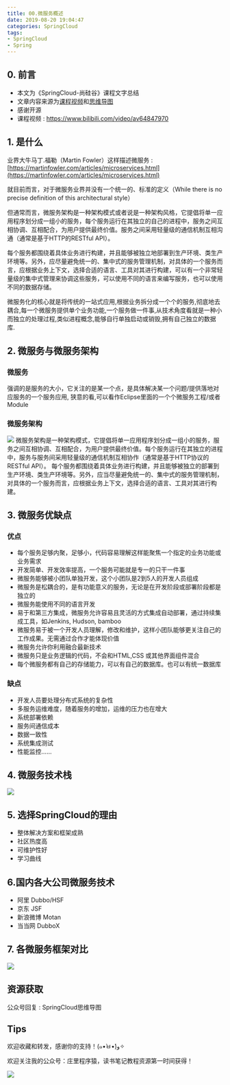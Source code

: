 ```yaml
---
title: 00.微服务概述
date: 2019-08-20 19:04:47
categories: SpringCloud
tags:
- SpringCloud
- Spring
---
```


## 0. 前言
- 本文为《SpringCloud-尚硅谷》课程文字总结
- 文章内容来源为[课程视频](https://www.bilibili.com/video/av64847970/)和[思维导图](https://u20964900.ctfile.com/fs/20964900-393602389)
- 感谢开源
- 课程视频 : https://www.bilibili.com/video/av64847970

<!--more-->

## 1. 是什么
业界大牛马丁.福勒（Martin Fowler）这样描述微服务 : [https://martinfowler.com/articles/microservices.html](https://martinfowler.com/articles/microservices.html)

就目前而言，对于微服务业界并没有一个统一的、标准的定义（While there is no precise definition of this architectural style）

但通常而言，微服务架构是一种架构模式或者说是一种架构风格，它提倡将单一应用程序划分成一组小的服务，每个服务运行在其独立的自己的进程中，服务之间互相协调、互相配合，为用户提供最终价值。服务之间采用轻量级的通信机制互相沟通（通常是基于HTTP的RESTful API）。

每个服务都围绕着具体业务进行构建，并且能够被独立地部署到生产环境、类生产环境等。另外，应尽量避免统一的、集中式的服务管理机制，对具体的一个服务而言，应根据业务上下文，选择合适的语言、工具对其进行构建，可以有一个非常轻量级的集中式管理来协调这些服务，可以使用不同的语言来编写服务，也可以使用不同的数据存储。

微服务化的核心就是将传统的一站式应用,根据业务拆分成一个个的服务,彻底地去耦合,每一个微服务提供单个业务功能,一个服务做一件事,从技术角度看就是一种小而独立的处理过程,类似进程概念,能够自行单独启动或销毁,拥有自己独立的数据库.

## 2. 微服务与微服务架构
### 微服务 
强调的是服务的大小，它关注的是某一个点，是具体解决某一个问题/提供落地对应服务的一个服务应用, 
狭意的看,可以看作Eclipse里面的一个个微服务工程/或者Module
### 微服务架构

![](https://github.com/lujiahao0708/PicRepo/raw/master/blogPic/SpringCloud/%E5%B0%9A%E7%A1%85%E8%B0%B7-SpringCloud%E6%95%99%E7%A8%8B/00.%E5%BE%AE%E6%9C%8D%E5%8A%A1%E6%A6%82%E8%BF%B0/1.%E5%BE%AE%E6%9C%8D%E5%8A%A1%E6%9E%B6%E6%9E%84.png)
微服务架构是⼀种架构模式，它提倡将单⼀应⽤程序划分成⼀组⼩的服务，服务之间互相协调、互相配合，为⽤户提供最终价值。每个服务运⾏在其独⽴的进程中，服务与服务间采⽤轻量级的通信机制互相协作（通常是基于HTTP协议的RESTful API）。
每个服务都围绕着具体业务进⾏构建，并且能够被独⽴的部署到⽣产环境、类⽣产环境等。另外，应当尽量避免统⼀的、集中式的服务管理机制，对具体的⼀个服务⽽⾔，应根据业务上下⽂，选择合适的语⾔、⼯具对其进⾏构建。 

## 3. 微服务优缺点
### 优点 
- 每个服务足够内聚，足够小，代码容易理解这样能聚焦一个指定的业务功能或业务需求 
- 开发简单、开发效率提高，一个服务可能就是专一的只干一件事
- 微服务能够被小团队单独开发，这个小团队是2到5人的开发人员组成
- 微服务是松耦合的，是有功能意义的服务，无论是在开发阶段或部署阶段都是独立的
- 微服务能使用不同的语言开发
- 易于和第三方集成，微服务允许容易且灵活的方式集成自动部署，通过持续集成工具，如Jenkins, Hudson, bamboo
- 微服务易于被一个开发人员理解，修改和维护，这样小团队能够更关注自己的工作成果。无需通过合作才能体现价值
- 微服务允许你利用融合最新技术
- 微服务只是业务逻辑的代码，不会和HTML,CSS 或其他界面组件混合
- 每个微服务都有自己的存储能力，可以有自己的数据库。也可以有统一数据库
 
### 缺点 
- 开发人员要处理分布式系统的复杂性 
- 多服务运维难度，随着服务的增加，运维的压力也在增大 
- 系统部署依赖 
- 服务间通信成本 
- 数据一致性 
- 系统集成测试 
- 性能监控…… 

## 4. 微服务技术栈

![](https://raw.githubusercontent.com/lujiahao0708/PicRepo/master/blogPic/SpringCloud/%E5%B0%9A%E7%A1%85%E8%B0%B7-SpringCloud%E6%95%99%E7%A8%8B/00.%E5%BE%AE%E6%9C%8D%E5%8A%A1%E6%A6%82%E8%BF%B0/2.%E5%BE%AE%E6%9C%8D%E5%8A%A1%E6%8A%80%E6%9C%AF%E6%A0%88.png)

## 5. 选择SpringCloud的理由

- 整体解决方案和框架成熟
- 社区热度高
- 可维护性好
- 学习曲线

## 6.国内各大公司微服务技术

- 阿里 Dubbo/HSF
- 京东 JSF
- 新浪微博 Motan
- 当当网 DubboX

## 7. 各微服务框架对比

![](https://raw.githubusercontent.com/lujiahao0708/PicRepo/master/blogPic/SpringCloud/%E5%B0%9A%E7%A1%85%E8%B0%B7-SpringCloud%E6%95%99%E7%A8%8B/00.%E5%BE%AE%E6%9C%8D%E5%8A%A1%E6%A6%82%E8%BF%B0/3.%E5%90%84%E5%BE%AE%E6%9C%8D%E5%8A%A1%E6%A1%86%E6%9E%B6%E5%AF%B9%E6%AF%94.png)


## 资源获取
公众号回复 : SpringCloud思维导图

## Tips
欢迎收藏和转发，感谢你的支持！(๑•̀ㅂ•́)و✧ 

欢迎关注我的公众号：庄里程序猿，读书笔记教程资源第一时间获得！

![](https://github.com/lujiahao0708/PicRepo/raw/master/公众号二维码.jpg)

